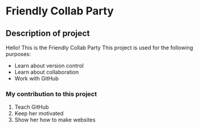# Friendly Collab Party
## Description of project

Hello! This is the Friendly Collab Party 
This project is used for the following purposes: 

- Learn about version control 
- Learn about collaboration
- Work with GitHub

### My contribution to this project

1. Teach GitHub 
2. Keep her motivated
3. Show her how to make websites
